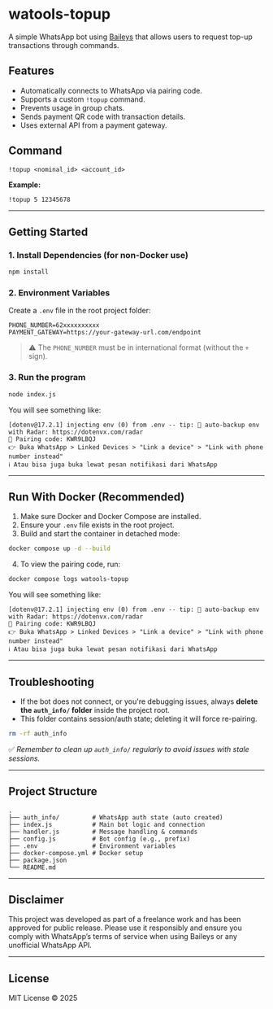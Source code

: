 # watools-topup

A simple WhatsApp bot using [Baileys](https://github.com/WhiskeySockets/Baileys) that allows users to request top-up transactions through commands.

## Features

- Automatically connects to WhatsApp via pairing code.
- Supports a custom `!topup` command.
- Prevents usage in group chats.
- Sends payment QR code with transaction details.
- Uses external API from a payment gateway.

## Command

```
!topup <nominal_id> <account_id>
```

**Example:**

```
!topup 5 12345678
```

---

## Getting Started

### 1. Install Dependencies (for non-Docker use)

```bash
npm install
```

### 2. Environment Variables

Create a `.env` file in the root project folder:

```env
PHONE_NUMBER=62xxxxxxxxxx
PAYMENT_GATEWAY=https://your-gateway-url.com/endpoint
```

> ⚠️ The `PHONE_NUMBER` must be in international format (without the `+` sign).

### 3. Run the program
```bash
node index.js
```
You will see something like:

```
[dotenv@17.2.1] injecting env (0) from .env -- tip: 📡 auto-backup env with Radar: https://dotenvx.com/radar
🔑 Pairing code: KWR9LBQJ
👉 Buka WhatsApp > Linked Devices > "Link a device" > "Link with phone number instead"
ℹ️ Atau bisa juga buka lewat pesan notifikasi dari WhatsApp
```
---

## Run With Docker (Recommended)

1. Make sure Docker and Docker Compose are installed.
2. Ensure your `.env` file exists in the root project.
3. Build and start the container in detached mode:

```bash
docker compose up -d --build
```

4. To view the pairing code, run:

```bash
docker compose logs watools-topup
```

You will see something like:

```
[dotenv@17.2.1] injecting env (0) from .env -- tip: 📡 auto-backup env with Radar: https://dotenvx.com/radar
🔑 Pairing code: KWR9LBQJ
👉 Buka WhatsApp > Linked Devices > "Link a device" > "Link with phone number instead"
ℹ️ Atau bisa juga buka lewat pesan notifikasi dari WhatsApp
```

---

## Troubleshooting

- If the bot does not connect, or you're debugging issues, always **delete the `auth_info/` folder** inside the project root.
- This folder contains session/auth state; deleting it will force re-pairing.

```bash
rm -rf auth_info
```

✅ *Remember to clean up `auth_info/` regularly to avoid issues with stale sessions.*

---

## Project Structure

```
.
├── auth_info/         # WhatsApp auth state (auto created)
├── index.js           # Main bot logic and connection
├── handler.js         # Message handling & commands
├── config.js          # Bot config (e.g., prefix)
├── .env               # Environment variables
├── docker-compose.yml # Docker setup
├── package.json
└── README.md
```

---

## Disclaimer

This project was developed as part of a freelance work and has been approved for public release. Please use it responsibly and ensure you comply with WhatsApp’s terms of service when using Baileys or any unofficial WhatsApp API.

---

## License

MIT License © 2025
